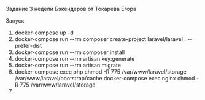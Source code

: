 Задание 3 недели Бэкендеров от Токарева Егора

Запуск
1) docker-compose up -d
2) docker-compose run --rm composer create-project laravel/laravel . --prefer-dist
3) docker-compose run --rm composer install
4) docker-compose run --rm artisan key:generate
5) docker-compose run --rm artisan migrate
6) docker-compose exec php chmod -R 775 /var/www/laravel/storage /var/www/laravel/bootstrap/cache
   docker-compose exec nginx chmod -R 775 /var/www/laravel/storage
7) 